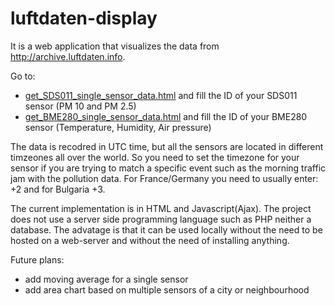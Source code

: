 # luftdaten-display
It is a web application that visualizes the data from http://archive.luftdaten.info.

Go to:
  * [get_SDS011_single_sensor_data.html](https://toncho11.github.io/luftdaten-display/get_SDS011_single_sensor_data.html) and fill the ID of your SDS011 sensor (PM 10 and PM 2.5)
  * [get_BME280_single_sensor_data.html](https://toncho11.github.io/luftdaten-display/get_BME280_single_sensor_data.html) and fill the ID of your BME280 sensor (Temperature, Humidity, Air pressure)

The data is recodred in UTC time, but all the sensors are located in different timzeones all over the world. So you need to set the timezone for your sensor if you are trying to match a specific event such as the morning traffic jam with the pollution data. For France/Germany you need to usually enter: +2 and for Bulgaria +3. 

The current implementation is in HTML and Javascript(Ajax). The project does not use a server side programming language such as PHP neither a database. The advatage is that it can be used locally without the need to be hosted on a web-server and without the need of installing anything.

Future plans:
  * add moving average for a single sensor
  * add area chart based on multiple sensors of a city or neighbourhood 
